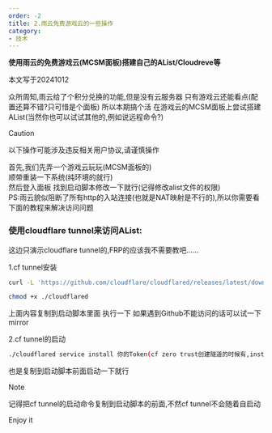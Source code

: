 ```yaml
---
order: -2
title: 2.雨云免费游戏云的一些操作
category:
- 技术
---
```


**使用雨云的免费游戏云(MCSM面板)搭建自己的AList/Cloudreve等**  

本文写于20241012  

众所周知,雨云给了个积分兑换的功能,但是没有云服务器 只有游戏云还能看点(配置还算不错?只可惜是个面板) 所以本期搞个活 在游戏云的MCSM面板上尝试搭建AList(当然你也可以试试其他的,例如说远程命令?)  

> [!caution]
> 以下操作可能涉及违反相关用户协议,请谨慎操作

首先,我们先弄一个游戏云玩玩(MCSM面板的)  
顺带重装一下系统(纯环境的就行)  
然后登入面板 找到启动脚本修改一下就行(记得修改alist文件的权限)   
PS:雨云貌似阻断了所有http的入站连接(也就是NAT映射是不行的),所以你需要看下面的教程来解决访问问题  

### 使用cloudflare tunnel来访问AList:  
这边只演示cloudflare tunnel的,FRP的应该我不需要教吧......  

1.cf tunnel安装  

```bash
curl -L 'https://github.com/cloudflare/cloudflared/releases/latest/download/cloudflared-linux-amd64' -o ./cloudflared

chmod +x ./cloudflared
```

上面内容复制到启动脚本里面 执行一下 如果遇到Github不能访问的话可以试一下mirror

2.cf tunnel的启动  

```bash
./cloudflared service install 你的Token(cf zero trust创建隧道的时候有,install后面的一串乱码就是token 请勿泄露)
```

也是复制到启动脚本前面启动一下就行  

> [!note]
> 记得把cf tunnel的启动命令复制到启动脚本的前面,不然cf tunnel不会随着自启动  

Enjoy it
